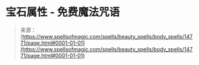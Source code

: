 <!--yml

category: 未分类

date: 2024-06-12 18:53:50

-->

# 宝石属性 - 免费魔法咒语

> 来源：[https://www.spellsofmagic.com/spells/beauty_spells/body_spells/14771/page.html#0001-01-01](https://www.spellsofmagic.com/spells/beauty_spells/body_spells/14771/page.html#0001-01-01)

